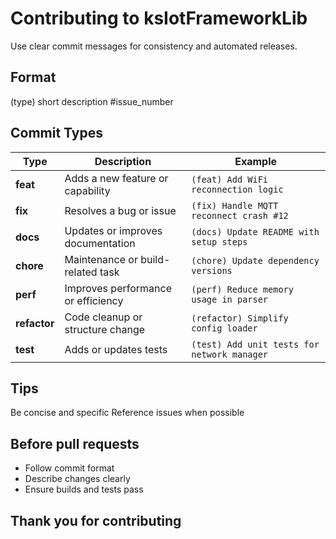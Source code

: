 # Contributing to ksIotFrameworkLib

Use clear commit messages for consistency and automated releases.

## Format

(type) short description #issue_number

## Commit Types

| Type       | Description                      | Example                                      |
|-------------|----------------------------------|----------------------------------------------|
| **feat**    | Adds a new feature or capability | `(feat) Add WiFi reconnection logic`         |
| **fix**     | Resolves a bug or issue          | `(fix) Handle MQTT reconnect crash #12`      |
| **docs**    | Updates or improves documentation| `(docs) Update README with setup steps`      |
| **chore**   | Maintenance or build-related task| `(chore) Update dependency versions`         |
| **perf**    | Improves performance or efficiency| `(perf) Reduce memory usage in parser`      |
| **refactor**| Code cleanup or structure change | `(refactor) Simplify config loader`          |
| **test**    | Adds or updates tests            | `(test) Add unit tests for network manager`  |

## Tips

Be concise and specific
Reference issues when possible

## Before pull requests

- Follow commit format
- Describe changes clearly
- Ensure builds and tests pass

## Thank you for contributing
